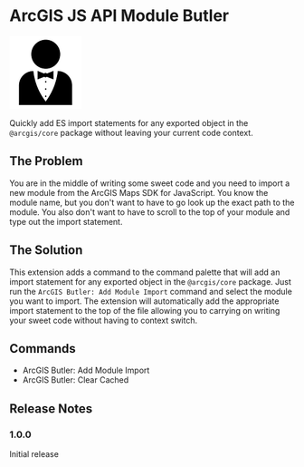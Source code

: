 # ArcGIS JS API Module Butler

![butler](./butler.png)

Quickly add ES import statements for any exported object in the `@arcgis/core` package without leaving your current code context.

## The Problem

You are in the middle of writing some sweet code and you need to import a new module from the ArcGIS Maps SDK for JavaScript. You know the module name, but you don't want to have to go look up the exact path to the module. You also don't want to have to scroll to the top of your module and type out the import statement.

## The Solution

This extension adds a command to the command palette that will add an import statement for any exported object in the `@arcgis/core` package. Just run the `ArcGIS Butler: Add Module Import` command and select the module you want to import. The extension will automatically add the appropriate import statement to the top of the file allowing you to carrying on writing your sweet code without having to context switch.

## Commands

- ArcGIS Butler: Add Module Import
- ArcGIS Butler: Clear Cached

## Release Notes

### 1.0.0

Initial release
